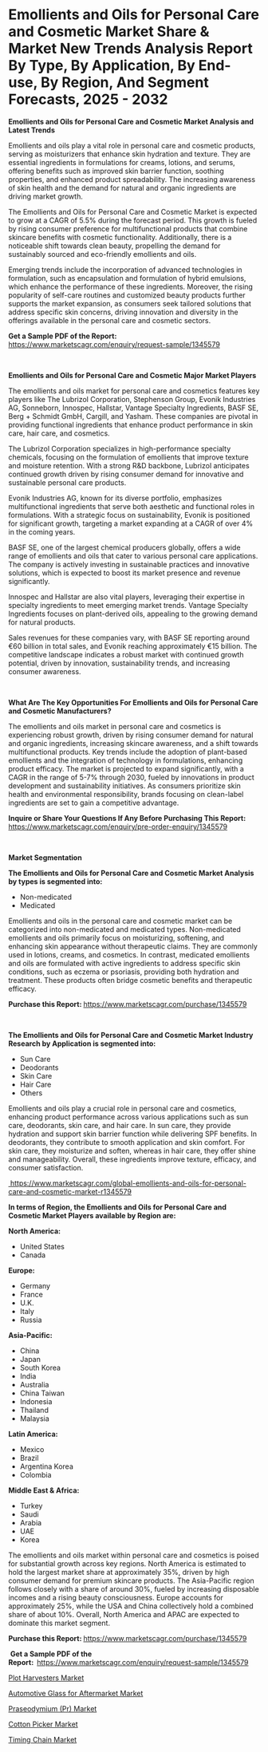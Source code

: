 <p><h1>Emollients and Oils for Personal Care and Cosmetic Market Share & Market New Trends Analysis Report By Type, By Application, By End-use, By Region, And Segment Forecasts, 2025 - 2032</h1></p><p><strong>Emollients and Oils for Personal Care and Cosmetic Market Analysis and Latest Trends</strong></p>
<p><p>Emollients and oils play a vital role in personal care and cosmetic products, serving as moisturizers that enhance skin hydration and texture. They are essential ingredients in formulations for creams, lotions, and serums, offering benefits such as improved skin barrier function, soothing properties, and enhanced product spreadability. The increasing awareness of skin health and the demand for natural and organic ingredients are driving market growth.</p><p>The Emollients and Oils for Personal Care and Cosmetic Market is expected to grow at a CAGR of 5.5% during the forecast period. This growth is fueled by rising consumer preference for multifunctional products that combine skincare benefits with cosmetic functionality. Additionally, there is a noticeable shift towards clean beauty, propelling the demand for sustainably sourced and eco-friendly emollients and oils.</p><p>Emerging trends include the incorporation of advanced technologies in formulation, such as encapsulation and formulation of hybrid emulsions, which enhance the performance of these ingredients. Moreover, the rising popularity of self-care routines and customized beauty products further supports the market expansion, as consumers seek tailored solutions that address specific skin concerns, driving innovation and diversity in the offerings available in the personal care and cosmetic sectors.</p></p>
<p><strong>Get a Sample PDF of the Report:&nbsp;</strong> <a href="https://www.marketscagr.com/enquiry/request-sample/1345579?utm_campaign=2126&utm_medium=2&utm_source=Github&utm_content=ia&utm_term=02022025&utm_id=emollients-and-oils-for-personal-care-and-cosmetic">https://www.marketscagr.com/enquiry/request-sample/1345579</a></p>
<p>&nbsp;</p>
<p><strong>Emollients and Oils for Personal Care and Cosmetic Major Market Players</strong></p>
<p><p>The emollients and oils market for personal care and cosmetics features key players like The Lubrizol Corporation, Stephenson Group, Evonik Industries AG, Sonneborn, Innospec, Hallstar, Vantage Specialty Ingredients, BASF SE, Berg + Schmidt GmbH, Cargill, and Yasham. These companies are pivotal in providing functional ingredients that enhance product performance in skin care, hair care, and cosmetics.</p><p>The Lubrizol Corporation specializes in high-performance specialty chemicals, focusing on the formulation of emollients that improve texture and moisture retention. With a strong R&D backbone, Lubrizol anticipates continued growth driven by rising consumer demand for innovative and sustainable personal care products.</p><p>Evonik Industries AG, known for its diverse portfolio, emphasizes multifunctional ingredients that serve both aesthetic and functional roles in formulations. With a strategic focus on sustainability, Evonik is positioned for significant growth, targeting a market expanding at a CAGR of over 4% in the coming years.</p><p>BASF SE, one of the largest chemical producers globally, offers a wide range of emollients and oils that cater to various personal care applications. The company is actively investing in sustainable practices and innovative solutions, which is expected to boost its market presence and revenue significantly.</p><p>Innospec and Hallstar are also vital players, leveraging their expertise in specialty ingredients to meet emerging market trends. Vantage Specialty Ingredients focuses on plant-derived oils, appealing to the growing demand for natural products.</p><p>Sales revenues for these companies vary, with BASF SE reporting around €60 billion in total sales, and Evonik reaching approximately €15 billion. The competitive landscape indicates a robust market with continued growth potential, driven by innovation, sustainability trends, and increasing consumer awareness.</p></p>
<p>&nbsp;</p>
<p><strong>What Are The Key Opportunities For Emollients and Oils for Personal Care and Cosmetic Manufacturers?</strong></p>
<p><p>The emollients and oils market in personal care and cosmetics is experiencing robust growth, driven by rising consumer demand for natural and organic ingredients, increasing skincare awareness, and a shift towards multifunctional products. Key trends include the adoption of plant-based emollients and the integration of technology in formulations, enhancing product efficacy. The market is projected to expand significantly, with a CAGR in the range of 5-7% through 2030, fueled by innovations in product development and sustainability initiatives. As consumers prioritize skin health and environmental responsibility, brands focusing on clean-label ingredients are set to gain a competitive advantage.</p></p>
<p><strong>Inquire or Share Your Questions If Any Before Purchasing This Report:</strong> <a href="https://www.marketscagr.com/enquiry/pre-order-enquiry/1345579?utm_campaign=2126&utm_medium=2&utm_source=Github&utm_content=ia&utm_term=02022025&utm_id=emollients-and-oils-for-personal-care-and-cosmetic">https://www.marketscagr.com/enquiry/pre-order-enquiry/1345579</a></p>
<p>&nbsp;</p>
<p><strong>Market Segmentation</strong></p>
<p><strong>The Emollients and Oils for Personal Care and Cosmetic Market Analysis by types is segmented into:</strong></p>
<p><ul><li>Non-medicated</li><li>Medicated</li></ul></p>
<p><p>Emollients and oils in the personal care and cosmetic market can be categorized into non-medicated and medicated types. Non-medicated emollients and oils primarily focus on moisturizing, softening, and enhancing skin appearance without therapeutic claims. They are commonly used in lotions, creams, and cosmetics. In contrast, medicated emollients and oils are formulated with active ingredients to address specific skin conditions, such as eczema or psoriasis, providing both hydration and treatment. These products often bridge cosmetic benefits and therapeutic efficacy.</p></p>
<p><strong>Purchase this Report:&nbsp;</strong><a href="https://www.marketscagr.com/purchase/1345579?utm_campaign=2126&utm_medium=2&utm_source=Github&utm_content=ia&utm_term=02022025&utm_id=emollients-and-oils-for-personal-care-and-cosmetic">https://www.marketscagr.com/purchase/1345579</a></p>
<p>&nbsp;</p>
<p><strong>The Emollients and Oils for Personal Care and Cosmetic Market Industry Research by Application is segmented into:</strong></p>
<p><ul><li>Sun Care</li><li>Deodorants</li><li>Skin Care</li><li>Hair Care</li><li>Others</li></ul></p>
<p><p>Emollients and oils play a crucial role in personal care and cosmetics, enhancing product performance across various applications such as sun care, deodorants, skin care, and hair care. In sun care, they provide hydration and support skin barrier function while delivering SPF benefits. In deodorants, they contribute to smooth application and skin comfort. For skin care, they moisturize and soften, whereas in hair care, they offer shine and manageability. Overall, these ingredients improve texture, efficacy, and consumer satisfaction.</p></p>
<p><a href="https://www.marketscagr.com/global-emollients-and-oils-for-personal-care-and-cosmetic-market-r1345579?utm_campaign=2126&utm_medium=2&utm_source=Github&utm_content=ia&utm_term=02022025&utm_id=emollients-and-oils-for-personal-care-and-cosmetic">&nbsp;https://www.marketscagr.com/global-emollients-and-oils-for-personal-care-and-cosmetic-market-r1345579</a></p>
<p><strong>In terms of Region, the Emollients and Oils for Personal Care and Cosmetic Market Players available by Region are:</strong></p>
<p>
    <p> <strong> North America: </strong>
        <ul>
            <li>United States</li>
            <li>Canada</li>
        </ul>
        </p> 
    <p> <strong> Europe: </strong>
        <ul>
            <li>Germany</li>
            <li>France</li>
            <li>U.K.</li>
            <li>Italy</li>
            <li>Russia</li>
        </ul>
        </p> 
    <p> <strong> Asia-Pacific: </strong>
        <ul>
            <li>China</li>
            <li>Japan</li>
            <li>South Korea</li>
            <li>India</li>
            <li>Australia</li>
            <li>China Taiwan</li>
            <li>Indonesia</li>
            <li>Thailand</li>
            <li>Malaysia</li>
        </ul>
        </p> 
    <p> <strong> Latin America: </strong>
        <ul>
            <li>Mexico</li>
            <li>Brazil</li>
            <li>Argentina Korea</li>
            <li>Colombia</li>
        </ul>
        </p> 
    <p> <strong> Middle East & Africa: </strong>
        <ul>
            <li>Turkey</li>
            <li>Saudi</li>
            <li>Arabia</li>
            <li>UAE</li>
            <li>Korea</li>
        </ul>
    </p>
    </p>
<p><p>The emollients and oils market within personal care and cosmetics is poised for substantial growth across key regions. North America is estimated to hold the largest market share at approximately 35%, driven by high consumer demand for premium skincare products. The Asia-Pacific region follows closely with a share of around 30%, fueled by increasing disposable incomes and a rising beauty consciousness. Europe accounts for approximately 25%, while the USA and China collectively hold a combined share of about 10%. Overall, North America and APAC are expected to dominate this market segment.</p></p>
<p><strong>Purchase this Report: </strong><a href="https://www.marketscagr.com/purchase/1345579?utm_campaign=2126&utm_medium=2&utm_source=Github&utm_content=ia&utm_term=02022025&utm_id=emollients-and-oils-for-personal-care-and-cosmetic">https://www.marketscagr.com/purchase/1345579</a></p>
<p>&nbsp;<strong>Get a Sample PDF of the Report:&nbsp;&nbsp;</strong><a href="https://www.marketscagr.com/enquiry/request-sample/1345579?utm_campaign=2126&utm_medium=2&utm_source=Github&utm_content=ia&utm_term=02022025&utm_id=emollients-and-oils-for-personal-care-and-cosmetic">https://www.marketscagr.com/enquiry/request-sample/1345579</a></p>
<p><strong></strong></p>
<p><p><a href="https://www.linkedin.com/pulse/unlocking-growth-potential-strategic-analysis-plot-harvesters-yf7tf?utm_campaign=2126&utm_medium=2&utm_source=Github&utm_content=ia&utm_term=02022025&utm_id=emollients-and-oils-for-personal-care-and-cosmetic">Plot Harvesters Market</a></p><p><a href="https://github.com/ChiragRp1/Market-Research-Report-List-7/blob/main/automotive-glass-for-aftermarket-market.md?utm_campaign=2126&utm_medium=2&utm_source=Github&utm_content=ia&utm_term=02022025&utm_id=emollients-and-oils-for-personal-care-and-cosmetic">Automotive Glass for Aftermarket Market</a></p><p><a href="https://github.com/muvdibezuh/Market-Research-Report-List-1/blob/main/praseodymium-pr-market.md?utm_campaign=2126&utm_medium=2&utm_source=Github&utm_content=ia&utm_term=02022025&utm_id=emollients-and-oils-for-personal-care-and-cosmetic">Praseodymium (Pr) Market</a></p><p><a href="https://www.linkedin.com/pulse/significant-growth-expected-cotton-picker-market-projected-3dptf?utm_campaign=2126&utm_medium=2&utm_source=Github&utm_content=ia&utm_term=02022025&utm_id=emollients-and-oils-for-personal-care-and-cosmetic">Cotton Picker Market</a></p><p><a href="https://www.linkedin.com/pulse/timing-chain-market-trends-insights-type-application-analysis-jm4ne?utm_campaign=2126&utm_medium=2&utm_source=Github&utm_content=ia&utm_term=02022025&utm_id=emollients-and-oils-for-personal-care-and-cosmetic">Timing Chain Market</a></p></p>